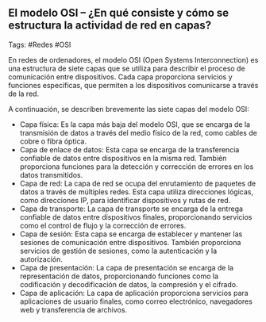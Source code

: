 ## El modelo OSI – ¿En qué consiste y cómo se estructura la actividad de red en capas?

Tags: #Redes #OSI

En redes de ordenadores, el modelo OSI (Open Systems Interconnection) es una estructura de siete capas que se utiliza para describir el proceso de comunicación entre dispositivos. Cada capa proporciona servicios y funciones específicas, que permiten a los dispositivos comunicarse a través de la red.

A continuación, se describen brevemente las siete capas del modelo OSI:

* Capa física: Es la capa más baja del modelo OSI, que se encarga de la transmisión de datos a través del medio físico de la red, como cables de cobre o fibra óptica.
* Capa de enlace de datos: Esta capa se encarga de la transferencia confiable de datos entre dispositivos en la misma red. También proporciona funciones para la detección y corrección de errores en los datos transmitidos.
* Capa de red: La capa de red se ocupa del enrutamiento de paquetes de datos a través de múltiples redes. Esta capa utiliza direcciones lógicas, como direcciones IP, para identificar dispositivos y rutas de red.
* Capa de transporte: La capa de transporte se encarga de la entrega confiable de datos entre dispositivos finales, proporcionando servicios como el control de flujo y la corrección de errores.
* Capa de sesión: Esta capa se encarga de establecer y mantener las sesiones de comunicación entre dispositivos. También proporciona servicios de gestión de sesiones, como la autenticación y la autorización.
* Capa de presentación: La capa de presentación se encarga de la representación de datos, proporcionando funciones como la codificación y decodificación de datos, la compresión y el cifrado.
* Capa de aplicación: La capa de aplicación proporciona servicios para aplicaciones de usuario finales, como correo electrónico, navegadores web y transferencia de archivos.
